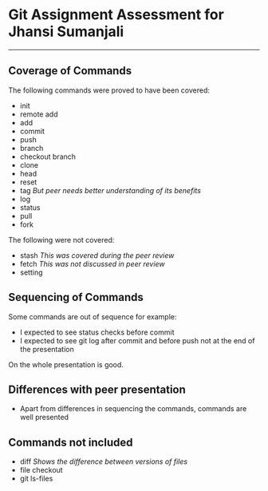 # Git Assignment Assessment for Jhansi Sumanjali

---

## Coverage of Commands

The following commands were proved to have been covered:

* init
* remote add
* add
* commit
* push
* branch
* checkout branch
* clone
* head
* reset
* tag *But peer needs better understanding of its benefits*
* log
* status
* pull
* fork

The following were not covered:

* stash *This was covered during the peer review*
* fetch *This was not discussed in peer review*
* setting

## Sequencing of Commands

Some commands are out of sequence for example:

* I expected to see status checks before commit
* I expected to see git log after commit and before push not at the end of the presentation

On the whole presentation is good.

## Differences with peer presentation

* Apart from differences in sequencing the commands, commands are well presented

## Commands not included

* diff *Shows the difference between versions of files*
* file checkout
* git ls-files
